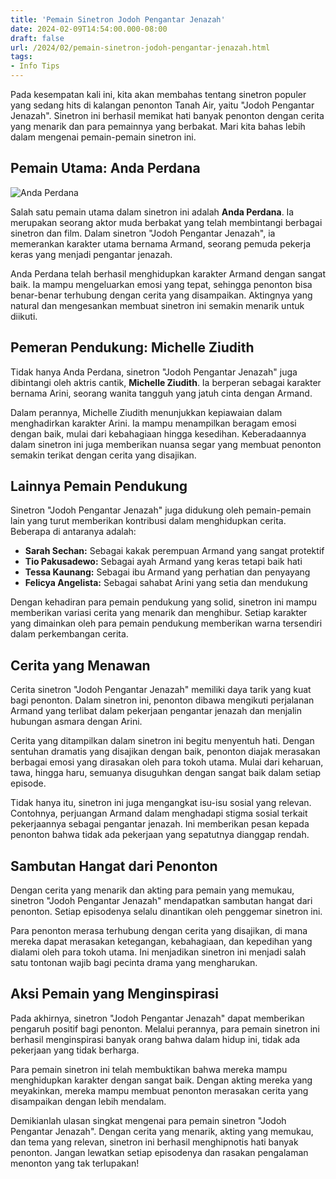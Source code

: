 ```yaml
---
title: 'Pemain Sinetron Jodoh Pengantar Jenazah'
date: 2024-02-09T14:54:00.000-08:00
draft: false
url: /2024/02/pemain-sinetron-jodoh-pengantar-jenazah.html
tags: 
- Info Tips
---
```


Pada kesempatan kali ini, kita akan membahas tentang sinetron populer yang sedang hits di kalangan penonton Tanah Air, yaitu "Jodoh Pengantar Jenazah". Sinetron ini berhasil memikat hati banyak penonton dengan cerita yang menarik dan para pemainnya yang berbakat. Mari kita bahas lebih dalam mengenai pemain-pemain sinetron ini.

Pemain Utama: Anda Perdana
--------------------------

![Anda Perdana](https://i0.wp.com/cdn.idntimes.com/content-images/community/2020/12/130890846-1036914120154202-2301125059335524590-n-43cfb48a7c6e129efedbed9719f86352-b796d10f143262efdd0ebd8d973b5637.jpg)

Salah satu pemain utama dalam sinetron ini adalah **Anda Perdana**. Ia merupakan seorang aktor muda berbakat yang telah membintangi berbagai sinetron dan film. Dalam sinetron "Jodoh Pengantar Jenazah", ia memerankan karakter utama bernama Armand, seorang pemuda pekerja keras yang menjadi pengantar jenazah.

Anda Perdana telah berhasil menghidupkan karakter Armand dengan sangat baik. Ia mampu mengeluarkan emosi yang tepat, sehingga penonton bisa benar-benar terhubung dengan cerita yang disampaikan. Aktingnya yang natural dan mengesankan membuat sinetron ini semakin menarik untuk diikuti.

Pemeran Pendukung: Michelle Ziudith
-----------------------------------

Tidak hanya Anda Perdana, sinetron "Jodoh Pengantar Jenazah" juga dibintangi oleh aktris cantik, **Michelle Ziudith**. Ia berperan sebagai karakter bernama Arini, seorang wanita tangguh yang jatuh cinta dengan Armand.

Dalam perannya, Michelle Ziudith menunjukkan kepiawaian dalam menghadirkan karakter Arini. Ia mampu menampilkan beragam emosi dengan baik, mulai dari kebahagiaan hingga kesedihan. Keberadaannya dalam sinetron ini juga memberikan nuansa segar yang membuat penonton semakin terikat dengan cerita yang disajikan.

Lainnya Pemain Pendukung
------------------------

Sinetron "Jodoh Pengantar Jenazah" juga didukung oleh pemain-pemain lain yang turut memberikan kontribusi dalam menghidupkan cerita. Beberapa di antaranya adalah:

*   **Sarah Sechan:** Sebagai kakak perempuan Armand yang sangat protektif
*   **Tio Pakusadewo:** Sebagai ayah Armand yang keras tetapi baik hati
*   **Tessa Kaunang:** Sebagai ibu Armand yang perhatian dan penyayang
*   **Felicya Angelista:** Sebagai sahabat Arini yang setia dan mendukung

Dengan kehadiran para pemain pendukung yang solid, sinetron ini mampu memberikan variasi cerita yang menarik dan menghibur. Setiap karakter yang dimainkan oleh para pemain pendukung memberikan warna tersendiri dalam perkembangan cerita.

Cerita yang Menawan
-------------------

Cerita sinetron "Jodoh Pengantar Jenazah" memiliki daya tarik yang kuat bagi penonton. Dalam sinetron ini, penonton dibawa mengikuti perjalanan Armand yang terlibat dalam pekerjaan pengantar jenazah dan menjalin hubungan asmara dengan Arini.

Cerita yang ditampilkan dalam sinetron ini begitu menyentuh hati. Dengan sentuhan dramatis yang disajikan dengan baik, penonton diajak merasakan berbagai emosi yang dirasakan oleh para tokoh utama. Mulai dari keharuan, tawa, hingga haru, semuanya disuguhkan dengan sangat baik dalam setiap episode.

Tidak hanya itu, sinetron ini juga mengangkat isu-isu sosial yang relevan. Contohnya, perjuangan Armand dalam menghadapi stigma sosial terkait pekerjaannya sebagai pengantar jenazah. Ini memberikan pesan kepada penonton bahwa tidak ada pekerjaan yang sepatutnya dianggap rendah.

Sambutan Hangat dari Penonton
-----------------------------

Dengan cerita yang menarik dan akting para pemain yang memukau, sinetron "Jodoh Pengantar Jenazah" mendapatkan sambutan hangat dari penonton. Setiap episodenya selalu dinantikan oleh penggemar sinetron ini.

Para penonton merasa terhubung dengan cerita yang disajikan, di mana mereka dapat merasakan ketegangan, kebahagiaan, dan kepedihan yang dialami oleh para tokoh utama. Ini menjadikan sinetron ini menjadi salah satu tontonan wajib bagi pecinta drama yang mengharukan.

Aksi Pemain yang Menginspirasi
------------------------------

Pada akhirnya, sinetron "Jodoh Pengantar Jenazah" dapat memberikan pengaruh positif bagi penonton. Melalui perannya, para pemain sinetron ini berhasil menginspirasi banyak orang bahwa dalam hidup ini, tidak ada pekerjaan yang tidak berharga.

Para pemain sinetron ini telah membuktikan bahwa mereka mampu menghidupkan karakter dengan sangat baik. Dengan akting mereka yang meyakinkan, mereka mampu membuat penonton merasakan cerita yang disampaikan dengan lebih mendalam.

Demikianlah ulasan singkat mengenai para pemain sinetron "Jodoh Pengantar Jenazah". Dengan cerita yang menarik, akting yang memukau, dan tema yang relevan, sinetron ini berhasil menghipnotis hati banyak penonton. Jangan lewatkan setiap episodenya dan rasakan pengalaman menonton yang tak terlupakan!
